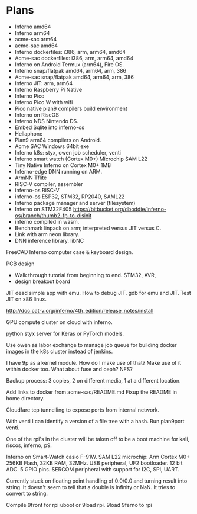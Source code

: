 #  Plans

- Inferno amd64
- Inferno arm64
- acme-sac arm64
- acme-sac amd64
- Inferno dockerfiles: i386, arm, arm64, amd64
- Acme-sac dockerfiles: i386, arm, arm64, amd64
- Inferno on Android Termux (arm64), Fire OS.
- Inferno snap/flatpak  amd64, arm64, arm, 386
- Acme-sac snap/flatpak amd64, arm64, arm, 386
- Inferno JIT: arm, arm64
- Inferno Raspberry Pi Native
- Inferno Pico 
- Inferno Pico W  with wifi
- Pico native plan9 compilers build environment
- Inferno on RiscOS
- Inferno NDS  Nintendo DS.
- Embed Sqlite into inferno-os
- Hellaphone
- Plan9 arm64 compilers on Android.
- Acme SAC Windows 64bit exe
- Inferno k8s: styx, owen job scheduler, venti
- Inferno smart watch (Cortex M0+) Microchip SAM L22
- Tiny Native Inferno on Cortex M0+ 1MB
- Inferno-edge DNN running on ARM.
- ArmNN Tflite
- RISC-V compiler, assembler
- inferno-os RISC-V
- inferno-os  ESP32, STM32, RP2040, SAML22
- Inferno package manager and server (filesystem)
- Inferno on STM32F405 https://bitbucket.org/dboddie/inferno-os/branch/thumb2-fp-to-disinit
- inferno compiled in wasm.
- Benchmark linpack on arm; interpreted versus JIT versus C.
- Link with arm neon library.
- DNN inference library. libNC

FreeCAD Inferno computer case &  keyboard design.

PCB design
- Walk through tutorial from beginning to end. STM32, AVR, 
- design breakout board


JIT dead simple app with emu. How to debug JIT.
gdb for emu and JIT.
Test JIT on x86 linux.



http://doc.cat-v.org/inferno/4th_edition/release_notes/install

GPU compute cluster on cloud with inferno.

python styx server for Keras or PyTorch models.

Use owen as labor exchange to manage job queue
for building docker images in the k8s cluster instead
of jenkins.

I have 9p as a kernel module. How do I make use of that?
Make use of it within docker too.
What about fuse and ceph? NFS?


Backup process: 3 copies, 2 on different media, 1 at a different location.

Add links to docker from acme-sac/README.md
Fixup the README in home directory.

Cloudfare tcp tunnelling to expose ports from internal network.

With venti I can identify a version of a file tree with a hash.
Run plan9port venti.


One of the rpi's in the cluster will be taken off to be
a boot machine for kali, riscos, inferno, p9.


Inferno on Smart-Watch casio F-91W.
SAM L22 microchip: Arm Cortex M0+ 256KB Flash, 32KB RAM, 32MHz.
USB peripheral, UF2 bootloader.
12 bit ADC. 5 GPIO pins.
SERCOM peripheral with support for I2C, SPI, UART.


Currently stuck on floating point handling of 0.0/0.0 and
turning result into string. It doesn't seem to tell that
a double is Infinity or NaN. It tries to convert to string.



Compile 9front for rpi
uboot or 9load rpi.
9load 9ferno to rpi


